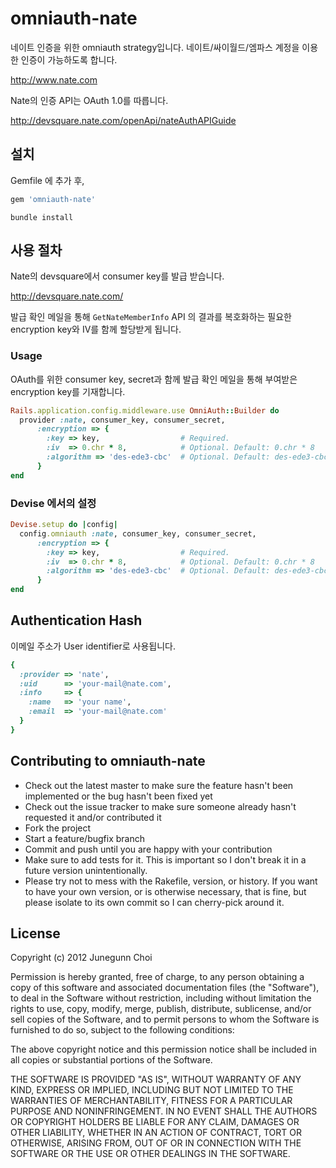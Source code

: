 omniauth-nate
=============

네이트 인증을 위한 omniauth strategy입니다. 네이트/싸이월드/엠파스 계정을 이용한 인증이 가능하도록 합니다.

http://www.nate.com

Nate의 인증 API는 OAuth 1.0를 따릅니다.

http://devsquare.nate.com/openApi/nateAuthAPIGuide

설치
----

Gemfile 에 추가 후,

```ruby
gem 'omniauth-nate'
```

`bundle install`

사용 절차
---------

Nate의 devsquare에서 consumer key를 발급 받습니다.

http://devsquare.nate.com/

발급 확인 메일을 통해 `GetNateMemberInfo` API 의 결과를 복호화하는 필요한 
encryption key와 IV를 함께 할당받게 됩니다.

### Usage

OAuth를 위한 consumer key, secret과 함께 발급 확인 메일을 통해 부여받은
encryption key를 기재합니다.

```ruby
Rails.application.config.middleware.use OmniAuth::Builder do
  provider :nate, consumer_key, consumer_secret, 
      :encryption => {
        :key => key,                  # Required.
        :iv  => 0.chr * 8,            # Optional. Default: 0.chr * 8
        :algorithm => 'des-ede3-cbc'  # Optional. Default: des-ede3-cbc
      }
end
```

### Devise 에서의 설정

```ruby
Devise.setup do |config|
  config.omniauth :nate, consumer_key, consumer_secret,
      :encryption => {
        :key => key,                  # Required.
        :iv  => 0.chr * 8,            # Optional. Default: 0.chr * 8
        :algorithm => 'des-ede3-cbc'  # Optional. Default: des-ede3-cbc
      }
end
```

Authentication Hash
-------------------

이메일 주소가 User identifier로 사용됩니다.

```ruby
{
  :provider => 'nate',
  :uid      => 'your-mail@nate.com',
  :info     => {
    :name   => 'your name',
    :email  => 'your-mail@nate.com'
  }
}
```

Contributing to omniauth-nate
-----------------------------

* Check out the latest master to make sure the feature hasn't been implemented or the bug hasn't been fixed yet
* Check out the issue tracker to make sure someone already hasn't requested it and/or contributed it
* Fork the project
* Start a feature/bugfix branch
* Commit and push until you are happy with your contribution
* Make sure to add tests for it. This is important so I don't break it in a future version unintentionally.
* Please try not to mess with the Rakefile, version, or history. If you want to have your own version, or is otherwise necessary, that is fine, but please isolate to its own commit so I can cherry-pick around it.

License
-------
Copyright (c) 2012 Junegunn Choi

Permission is hereby granted, free of charge, to any person obtaining
a copy of this software and associated documentation files (the
"Software"), to deal in the Software without restriction, including
without limitation the rights to use, copy, modify, merge, publish,
distribute, sublicense, and/or sell copies of the Software, and to
permit persons to whom the Software is furnished to do so, subject to
the following conditions:

The above copyright notice and this permission notice shall be
included in all copies or substantial portions of the Software.

THE SOFTWARE IS PROVIDED "AS IS", WITHOUT WARRANTY OF ANY KIND,
EXPRESS OR IMPLIED, INCLUDING BUT NOT LIMITED TO THE WARRANTIES OF
MERCHANTABILITY, FITNESS FOR A PARTICULAR PURPOSE AND
NONINFRINGEMENT. IN NO EVENT SHALL THE AUTHORS OR COPYRIGHT HOLDERS BE
LIABLE FOR ANY CLAIM, DAMAGES OR OTHER LIABILITY, WHETHER IN AN ACTION
OF CONTRACT, TORT OR OTHERWISE, ARISING FROM, OUT OF OR IN CONNECTION
WITH THE SOFTWARE OR THE USE OR OTHER DEALINGS IN THE SOFTWARE.
